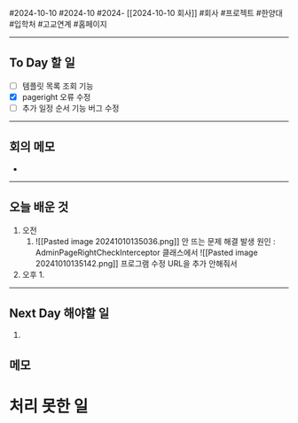 #2024-10-10 #2024-10 #2024- [[2024-10-10 회사]]
#회사 #프로젝트 #한양대 #입학처 #고교연계 #홈페이지

---
## To Day 할 일
- [ ] 템플릿 목록 조회 기능 
- [x] pageright 오류 수정
- [ ] 추가 일정 순서 기능 버그 수정
---
## 회의 메모
- 
---
## 오늘 배운 것
1. 오전
    1. ![[Pasted image 20241010135036.png]] 안 뜨는 문제 해결 
       발생 원인 : AdminPageRightCheckInterceptor 클래스에서
       ![[Pasted image 20241010135142.png]] 프로그램 수정 URL을 추가 안해줘서
2. 오후
    1. 
---
## Next Day 해야할 일
1. 


## 메모


# 처리 못한 일